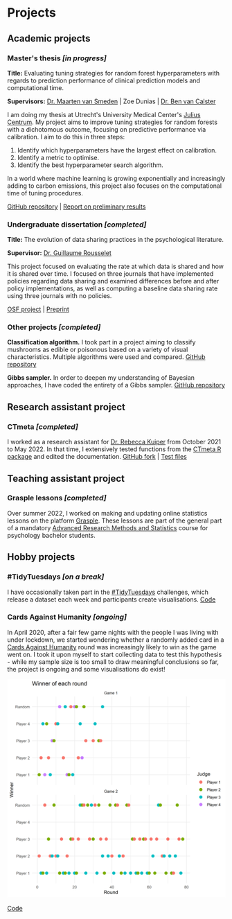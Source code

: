 # Projects

## Academic projects

### Master's thesis *[in progress]*

**Title:** Evaluating tuning strategies for random forest hyperparameters with regards to prediction performance of clinical prediction models and computational time.

**Supervisors:** [Dr. Maarten van Smeden](http://mvansmeden.net/) \| Zoe Dunias \| [Dr. Ben van Calster](https://www.universiteitleiden.nl/en/staffmembers/ben-van-calster#tab-1)

I am doing my thesis at Utrecht's University Medical Center's [Julius Centrum](https://juliuscentrum.umcutrecht.nl/en/). My project aims to improve tuning strategies for random forests with a dichotomous outcome, focusing on predictive performance via calibration. I aim to do this in three steps:

1. Identify which hyperparameters have the largest effect on calibration.
2. Identify a metric to optimise.
3. Identify the best hyperparameter search algorithm.

In a world where machine learning is growing exponentially and increasingly adding to carbon emissions, this project also focuses on the computational time of tuning procedures.

[GitHub repository](https://github.com/judithneve/HyperparameterTuning) \| <a href="https://judithneve.github.io/HyperparameterTuningPreliminaryResults.pdf" target="_blank">Report on preliminary results</a>

### Undergraduate dissertation *[completed]*

**Title:** The evolution of data sharing practices in the psychological literature.

**Supervisor:** [Dr. Guillaume Rousselet](https://www.gla.ac.uk/schools/psychologyneuroscience/staff/guillaumerousselet/)

This project focused on evaluating the rate at which data is shared and how it is shared over time. I focused on three journals that have implemented policies regarding data sharing and examined differences before and after policy implementations, as well as computing a baseline data sharing rate using three journals with no policies.

[OSF project](https://osf.io/567vb/) \| [Preprint](https://psyarxiv.com/3xdja)

### Other projects *[completed]*

**Classification algorithm.** I took part in a project aiming to classify mushrooms as edible or poisonous based on a variety of visual characteristics. Multiple algorithms were used and compared.
[GitHub repository](https://github.com/judithneve/Getting-High-or-Die/blob/main/Group1_Assignment2_report.Rmd)

**Gibbs sampler.** In order to deepen my understanding of Bayesian approaches, I have coded the entirety of a Gibbs sampler.
[GitHub repository](https://github.com/judithneve/GibbsSampler)

## Research assistant project

### CTmeta *[completed]*

I worked as a research assistant for [Dr. Rebecca Kuiper](https://www.uu.nl/medewerkers/RMKuiper) from October 2021 to May 2022. In that time, I extensively tested functions from the [CTmeta R package](https://rdrr.io/github/rebeccakuiper/CTmeta/) and edited the documentation.
[GitHub fork](https://github.com/judithneve/CTmeta) \| [Test files](https://github.com/judithneve/testingCTmeta)

## Teaching assistant project

### Grasple lessons *[completed]*

Over summer 2022, I worked on making and updating online statistics lessons on the platform [Grasple](https://www.grasple.com/). These lessons are part of the general part of a mandatory [Advanced Research Methods and Statistics](https://osiris.uu.nl/osiris_student_uuprd/OnderwijsCatalogusSelect.do?selectie=cursus&cursus=201900104&collegejaar=2020&taal=en) course for psychology bachelor students.

## Hobby projects

### \#TidyTuesdays *[on a break]*

I have occasionally taken part in the [#TidyTuesdays](https://github.com/rfordatascience/tidytuesday) challenges, which release a dataset each week and participants create visualisations.
[Code](https://github.com/judithneve/Tidy-Tuesdays)

### Cards Against Humanity *[ongoing]*

In April 2020, after a fair few game nights with the people I was living with under lockdown, we started wondering whether a randomly added card in a [Cards Against Humanity](https://en.wikipedia.org/wiki/Cards_Against_Humanity) round was increasingly likely to win as the game went on. I took it upon myself to start collecting data to test this hypothesis - while my sample size is too small to draw meaningful conclusions so far, the project is ongoing and some visualisations do exist!

![](img/winners.png)

[Code](https://github.com/judithneve/CardsAgainstHumanity)
